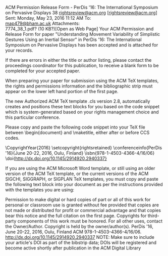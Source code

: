 ACM Permission Release Form - PerDis '16: The International Symposium on Pervasive Displays 38
rightsreview@acm.org [rightsreview@acm.org]
Sent: 	Monday, May 23, 2016 11:12 AM
To: 	
map479@bham.ac.uk
Attachments: 	
7774_38_1.pdf? (10 KB?)[Open as Web Page]
Your ACM Permission and Release Form for paper "Understanding Movement Variability of Simplistic Gestures Using an Inertial Sensor" in PerDis '16: The International Symposium on Pervasive Displays has been accepted and is attached for your records.

If there are errors in either the title or author listing, please contact the proceedings coordinator for this publication, to receive a blank form to be completed for your accepted paper.

When preparing your paper for submission using the ACM TeX templates, the rights and permissions information and the bibliographic strip must appear on the lower left hand portion of the first page.

The new Authorized ACM TeX template .cls version 2.8, automatically creates and positions these text blocks for you based on the code snippet which is system-generated based on your rights management choice and this particular conference.


Please copy and paste the following code snippet into your TeX file between \begin{document} and \maketitle, either after or before CCS codes.

\CopyrightYear{2016}
\setcopyright{rightsretained}
\conferenceinfo{PerDis '16}{June 20-22, 2016, Oulu, Finland}
\isbn{978-1-4503-4366-4/16/06}
\doi{http://dx.doi.org/10.1145/2914920.2940337}

If you are using the ACM Microsoft Word template, or still using an older version of the ACM TeX template, or the current versions of the ACM SIGCHI, SIGGRAPH, or SIGPLAN TeX templates, you must copy and paste the following text block into your document as per the instructions provided with the templates you are using:

Permission to make digital or hard copies of part or all of this work for personal or classroom use is granted without fee provided that copies are not made or distributed for profit or commercial advantage and that copies bear this notice and the full citation on the first page. Copyrights for third-party components of this work must be honored. For all other uses, contact the Owner/Author.
Copyright is held by the owner/author(s).
PerDis '16, June 20-22, 2016, Oulu, Finland
ACM 978-1-4503-4366-4/16/06.
http://dx.doi.org/10.1145/2914920.2940337
NOTE: Make sure to include your article's DOI as part of the bibstrip data; DOIs will be registered and become active shortly after publication in the ACM Digital Library